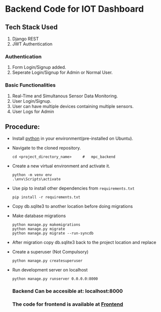 # Backend Code for IOT Dashboard

## Tech Stack Used
1. Django REST
2. JWT Authentication

### Authentication 
1. Form Login/Signup added.
2. Seperate Login/Signup for Admin or Normal User. 

### Basic Functionalities
1. Real-Time and Simultanous Sensor Data Monitoring. 
2. User Login/Signup. 
3. User can have multiple devices containing multiple sensors.
4. User Logs for Admin

## Procedure:
- Install [python](https://www.python.org/downloads/) in your environment(pre-installed on Ubuntu).
- Navigate to the cloned repository.
    ```
    cd <project_directory_name>     #   mpc_backend
    ```
- Create a new virtual environment and activate it.
    ```
    python -m venv env
    .\env\Scripts\activate
    ```
- Use pip to install other dependencies from `requirements.txt`
    ```
    pip install -r requirements.txt
    ```
- Copy db.sqlite3 to another location before doing migrations
- Make database migrations
    ```
    python manage.py makemigrations
    python manage.py migrate
    python manage.py migrate --run-syncdb
    ```
- After migration copy db.sqlite3 back to the project location and replace
- Create a superuser (Not Compulsory)
    ```
    python manage.py createsuperuser
    ```
- Run development server on localhost
    ```
    python manage.py runserver 0.0.0.0:8000
    ```
   
  ### Backend Can be accesible at: localhost:8000

  ### The code for frontend is available at [Frontend](https://github.com/kartikchhipa/iotdash_frontend)

